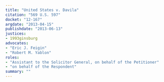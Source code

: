 ```yaml
---
title: "United States v. Davila"
citation: "569 U.S. 597"
docket: "12-167"
argdate: "2013-04-15"
publishdate: "2013-06-13"
justices:
- 1993ginsburg
advocates:
- "Eric J. Feigin"
- "Robert M. Yablon"
roles:
- "Assistant to the Solicitor General, on behalf of the Petitioner"
- "on behalf of the Respondent"
summary: ""
---
```



